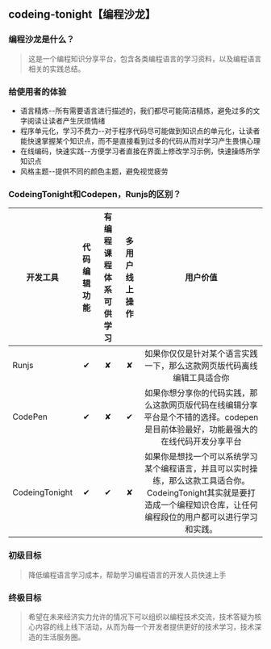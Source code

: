 ## codeing-tonight【编程沙龙】

### 编程沙龙是什么？
> 这是一个编程知识分享平台，包含各类编程语言的学习资料，以及编程语言相关的实践总结。

### 给使用者的体验
- 语言精炼--所有需要语言进行描述的，我们都尽可能简洁精炼，避免过多的文字阅读让读者产生厌烦情绪
- 程序单元化，学习不费力--对于程序代码尽可能做到知识点的单元化，让读者能快速掌握某个知识点，而不是直接看到过多的代码从而对学习产生畏惧心理
- 在线编码，快速实践--方便学习者直接在界面上修改学习示例，快速操练所学知识点
- 风格主题--提供不同的颜色主题，避免视觉疲劳


### CodeingTonight和Codepen，Runjs的区别？
| 开发工具        | 代码编辑功能   |  有编程课程体系可供学习  | 多用户线上操作| 用户价值|
| --------       |  :-----:      | :----:  | :----: | :----:  |
| Runjs      |   ✔    |  ✘  |    ✘   |   如果你仅仅是针对某个语言实践一下，那么这款网页版代码离线编辑工具适合你   |
| CodePen    |   ✔    |   ✘   |    ✔    |   如果你想分享你的代码实践，那么这款网页版代码在线编辑分享平台是个不错的选择。codepen是目前体验最好，功能最强大的在线代码开发分享平台  |
| CodeingTonight  |   ✔    |   ✔    |   ✘  |   如果你是想找一个可以系统学习某个编程语言，并且可以实时操练，那么这款工具适合你。CodeingTonight其实就是要打造成一个编程知识仓库，让任何编程段位的用户都可以进行学习和实践。|

### 初级目标
> 降低编程语言学习成本，帮助学习编程语言的开发人员快速上手

### 终极目标
> 希望在未来经济实力允许的情况下可以组织以编程技术交流，技术答疑为核心内容的线上线下活动，从而为每一个开发者提供更好的技术学习，技术深造的生活服务圈。


